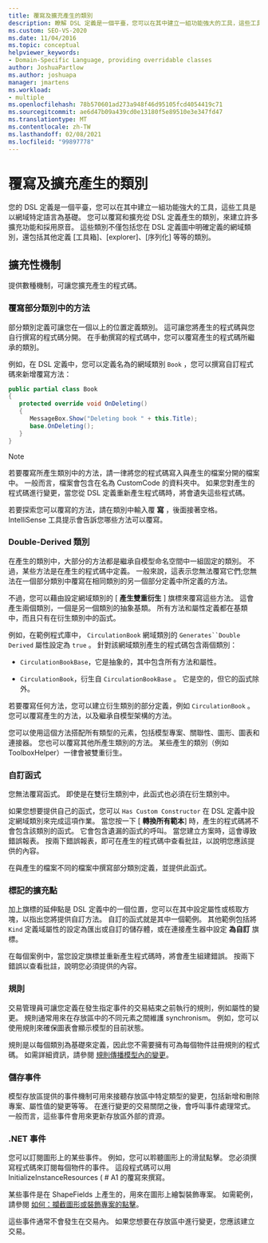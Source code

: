 ```yaml
---
title: 覆寫及擴充產生的類別
description: 瞭解 DSL 定義是一個平臺，您可以在其中建立一組功能強大的工具，這些工具是以網域特定語言為基礎。
ms.custom: SEO-VS-2020
ms.date: 11/04/2016
ms.topic: conceptual
helpviewer_keywords:
- Domain-Specific Language, providing overridable classes
author: JoshuaPartlow
ms.author: joshuapa
manager: jmartens
ms.workload:
- multiple
ms.openlocfilehash: 78b570601ad273a948f46d95105fcd4054419c71
ms.sourcegitcommit: ae6d47b09a439cd0e13180f5e89510e3e347fd47
ms.translationtype: MT
ms.contentlocale: zh-TW
ms.lasthandoff: 02/08/2021
ms.locfileid: "99897778"
---
```

# <a name="override-and-extend-the-generated-classes"></a>覆寫及擴充產生的類別

您的 DSL 定義是一個平臺，您可以在其中建立一組功能強大的工具，這些工具是以網域特定語言為基礎。 您可以覆寫和擴充從 DSL 定義產生的類別，來建立許多擴充功能和採用原音。 這些類別不僅包括您在 DSL 定義圖中明確定義的網域類別，還包括其他定義 [工具箱]、[explorer]、[序列化] 等等的類別。

## <a name="extensibility-mechanisms"></a>擴充性機制

提供數種機制，可讓您擴充產生的程式碼。

### <a name="override-methods-in-a-partial-class"></a>覆寫部分類別中的方法

部分類別定義可讓您在一個以上的位置定義類別。 這可讓您將產生的程式碼與您自行撰寫的程式碼分開。 在手動撰寫的程式碼中，您可以覆寫產生的程式碼所繼承的類別。

例如，在 DSL 定義中，您可以定義名為的網域類別 `Book` ，您可以撰寫自訂程式碼來新增覆寫方法：

```csharp
public partial class Book
{
   protected override void OnDeleting()
   {
      MessageBox.Show("Deleting book " + this.Title);
      base.OnDeleting();
   }
}
```

> [!NOTE]
> 若要覆寫所產生類別中的方法，請一律將您的程式碼寫入與產生的檔案分開的檔案中。 一般而言，檔案會包含在名為 CustomCode 的資料夾中。 如果您對產生的程式碼進行變更，當您從 DSL 定義重新產生程式碼時，將會遺失這些程式碼。

若要探索您可以覆寫的方法，請在類別中輸入覆 **寫** ，後面接著空格。 IntelliSense 工具提示會告訴您哪些方法可以覆寫。

### <a name="double-derived-classes"></a>Double-Derived 類別

在產生的類別中，大部分的方法都是繼承自模型命名空間中一組固定的類別。 不過，某些方法是在產生的程式碼中定義。 一般來說，這表示您無法覆寫它們;您無法在一個部分類別中覆寫在相同類別的另一個部分定義中所定義的方法。

不過，您可以藉由設定網域類別的 [ **產生雙重衍生** ] 旗標來覆寫這些方法。 這會產生兩個類別，一個是另一個類別的抽象基類。 所有方法和屬性定義都在基類中，而且只有在衍生類別中的函式。

例如，在範例程式庫中， `CirculationBook` 網域類別的 `Generates``Double Derived` 屬性設定為 `true` 。 針對該網域類別產生的程式碼包含兩個類別：

- `CirculationBookBase`，它是抽象的，其中包含所有方法和屬性。

- `CirculationBook`，衍生自 `CirculationBookBase` 。 它是空的，但它的函式除外。

若要覆寫任何方法，您可以建立衍生類別的部分定義，例如 `CirculationBook` 。 您可以覆寫產生的方法，以及繼承自模型架構的方法。

您可以使用這個方法搭配所有類型的元素，包括模型專案、關聯性、圖形、圖表和連接器。 您也可以覆寫其他所產生類別的方法。 某些產生的類別（例如 ToolboxHelper）一律會被雙重衍生。

### <a name="custom-constructors"></a>自訂函式

您無法覆寫函式。 即使是在雙衍生類別中，此函式也必須在衍生類別中。

如果您想要提供自己的函式，您可以 `Has Custom Constructor` 在 DSL 定義中設定網域類別來完成這項作業。 當您按一下 [ **轉換所有範本**] 時，產生的程式碼將不會包含該類別的函式。 它會包含遺漏的函式的呼叫。 當您建立方案時，這會導致錯誤報表。 按兩下錯誤報表，即可在產生的程式碼中查看批註，以說明您應該提供的內容。

在與產生的檔案不同的檔案中撰寫部分類別定義，並提供此函式。

### <a name="flagged-extension-points"></a>標記的擴充點

加上旗標的延伸點是 DSL 定義中的一個位置，您可以在其中設定屬性或核取方塊，以指出您將提供自訂方法。 自訂的函式就是其中一個範例。 其他範例包括將 `Kind` 定義域屬性的設定為匯出或自訂的儲存體，或在連接產生器中設定 **為自訂** 旗標。

在每個案例中，當您設定旗標並重新產生程式碼時，將會產生組建錯誤。 按兩下錯誤以查看批註，說明您必須提供的內容。

### <a name="rules"></a>規則

交易管理員可讓您定義在發生指定事件的交易結束之前執行的規則，例如屬性的變更。 規則通常用來在存放區中的不同元素之間維護 synchronism。 例如，您可以使用規則來確保圖表會顯示模型的目前狀態。

規則是以每個類別為基礎來定義，因此您不需要擁有可為每個物件註冊規則的程式碼。 如需詳細資訊，請參閱 [規則傳播模型內的變更](../modeling/rules-propagate-changes-within-the-model.md)。

### <a name="store-events"></a>儲存事件

模型存放區提供的事件機制可用來接聽存放區中特定類型的變更，包括新增和刪除專案、屬性值的變更等等。 在進行變更的交易關閉之後，會呼叫事件處理常式。 一般而言，這些事件會用來更新存放區外部的資源。

### <a name="net-events"></a>.NET 事件

您可以訂閱圖形上的某些事件。 例如，您可以聆聽圖形上的滑鼠點擊。 您必須撰寫程式碼來訂閱每個物件的事件。 這段程式碼可以用 InitializeInstanceResources ( # A1 的覆寫來撰寫。

某些事件是在 ShapeFields 上產生的，用來在圖形上繪製裝飾專案。 如需範例，請參閱 [如何：攔截圖形或裝飾專案的點擊](../modeling/how-to-intercept-a-click-on-a-shape-or-decorator.md)。

這些事件通常不會發生在交易內。 如果您想要在存放區中進行變更，您應該建立交易。
